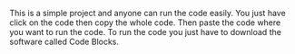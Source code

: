 This is a simple project and anyone can run the code easily. 
You just have click on the code then copy the whole code.
Then paste the code where you want to run the code.
To run the code you just have to download the software called Code Blocks.
